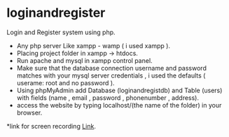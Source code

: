 # loginandregister
Login and Register system using php.
* Any php server Like xampp - wamp ( i used xampp ).
* Placing project folder in xampp -> htdocs.
* Run apache and mysql in xampp control panel.
* Make sure that the database connection username and password matches with your mysql server credentials , i used the defaults ( userame: root and no password ).
* Using phpMyAdmin add Database (loginandregistdb) and Table (users) with fields (name , email , password , phonenumber , address).
* access the website by typing localhost/(the name of the folder) in your browser.
 
*link for screen recording [Link](www.google.com).
